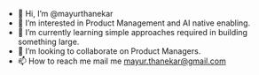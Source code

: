- 👋 Hi, I’m @mayurthanekar
- 👀 I’m interested in Product Management and AI native enabling.
- 🌱 I’m currently learning simple approaches required in building something large.
- 💞️ I’m looking to collaborate on Product Managers.
- 📫 How to reach me mail me mayur.thanekar@gmail.com

<!---
mayurthanekar/mayurthanekar is a ✨ special ✨ repository because its `README.md` (this file) appears on your GitHub profile.
You can click the Preview link to take a look at your changes.
--->

